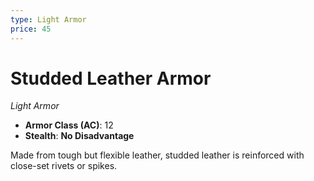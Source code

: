 ```yaml
---
type: Light Armor
price: 45
---
```

# Studded Leather Armor

*Light Armor*

- **Armor Class (AC)**: 12
- **Stealth**: **No Disadvantage**


Made from tough but flexible leather, studded leather is reinforced with close-set rivets or spikes.